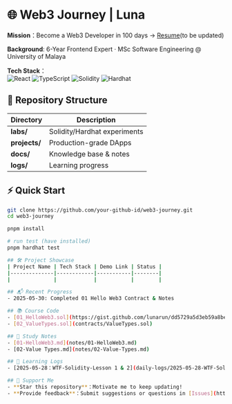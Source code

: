 <!--
 * @Description: 
 * @Author: Luna Run
 * @Date: 2025-06-03 16:24:56
 * @LastEditTime: 2025-06-04 15:51:16
 * @LastEditors: Luna Run
-->
# 🌐 Web3 Journey | Luna

**Mission**：Become a Web3 Developer in 100 days → [Resume](resume_link)(to be updated)

**Background**: 6-Year Frontend Expert · MSc Software Engineering @ University of Malaya 

**Tech Stack**：  
  ![React](https://img.shields.io/badge/React-18.2.0-61DAFB?logo=react&logoColor=white)
  ![TypeScript](https://img.shields.io/badge/TypeScript-5.x-3178C6?logo=typescript&logoColor=white)
  ![Solidity](https://img.shields.io/badge/Solidity-%23363636.svg?style=flat&logo=solidity&logoColor=white)
  ![Hardhat](https://img.shields.io/badge/Hardhat-181717?logo=hardhat)

## 📂  Repository Structure
| Directory | Description |
| ------ | ---- |
| **labs/** | Solidity/Hardhat experiments |
| **projects/** | Production-grade DApps |
| **docs/** | Knowledge base & notes |
| **logs/** | Learning progress |

## ⚡  Quick Start
```bash
git clone https://github.com/your-github-id/web3-journey.git
cd web3-journey

pnpm install

# run test (have installed)
pnpm hardhat test

## 🛠️ Project Showcase
| Project Name | Tech Stack | Demo Link | Status |
|--------------|------------|-----------|--------|
|              |            |           |        |

## 📬 Recent Progress
- 2025-05-30: Completed 01 Hello Web3 Contract & Notes

## 📚 Course Code
- [01_HelloWeb3.sol](https://gist.github.com/lunarun/dd5729a5d3eb59a8beeb39e23b080e0c)  
- [02_ValueTypes.sol](contracts/ValueTypes.sol)  

## 📝 Study Notes
- [01-HelloWeb3.md](notes/01-HelloWeb3.md)
- [02-Value Types.md](notes/02-Value-Types.md)

## 📅 Learning Logs
- [2025-05-28：WTF-Solidity-Lesson 1 & 2](daily-logs/2025-05-28-WTF-Solidity-Lesson1-2.md)

## 🤝 Support Me
- **Star this repository**：Motivate me to keep updating!
- **Provide feedback**：Submit suggestions or questions in [Issues](https://github.com/lunarun/Web3-Journey/issues)
